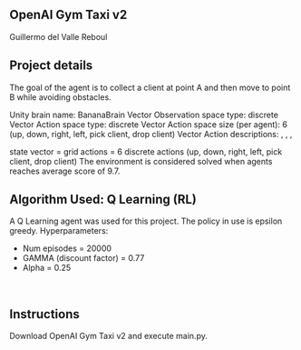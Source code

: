 ## OpenAI Gym Taxi v2

Guillermo del Valle Reboul

## Project details

The goal of the agent is to collect a client at point A and then move to point B while avoiding obstacles.

Unity brain name: BananaBrain
Vector Observation space type: discrete
Vector Action space type: discrete
Vector Action space size (per agent): 6 (up, down, right, left, pick client, drop client)
Vector Action descriptions: , , ,


state vector = grid
actions = 6 discrete actions (up, down, right, left, pick client, drop client)
The environment is considered solved when agents reaches average score of 9.7.

## Algorithm Used: Q Learning (RL)

A Q Learning agent was used for this project. The policy in use is epsilon greedy.
Hyperparameters:
* Num episodes = 20000
* GAMMA (discount factor) = 0.77
* Alpha = 0.25

</br>

## Instructions

Download OpenAI Gym Taxi v2 and execute main.py.

